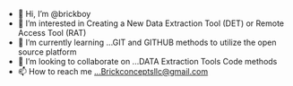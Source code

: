 - 👋 Hi, I’m @brickboy
- 👀 I’m interested in Creating a New Data Extraction Tool (DET) or Remote Access Tool (RAT)
- 🌱 I’m currently learning ...GIT and GITHUB methods to utilize the open source platform 
- 💞️ I’m looking to collaborate on ...DATA Extraction Tools Code methods 
- 📫 How to reach me ...Brickconceptsllc@gmail.com 

<!---
brickboy/brickboy is a ✨ special ✨ repository because its `README.md` (this file) appears on your GitHub profile.
You can click the Preview link to take a look at your changes.
--->
